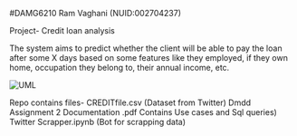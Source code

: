 #DAMG6210
Ram Vaghani (NUID:002704237)

Project- Credit loan analysis

The system aims to predict whether the client will be able to pay the loan after some X days based on some features like they employed, if they own home, occupation they belong to, their annual income, etc. 

![UML](https://user-images.githubusercontent.com/114697795/201574071-2f22d738-72e1-4531-a013-9ccb6aa7c04d.jpeg)

Repo contains files-
CREDITfile.csv (Dataset from Twitter)
Dmdd Assignment 2 Documentation .pdf Contains Use cases and Sql queries)
Twitter Scrapper.ipynb (Bot for scrapping data)
